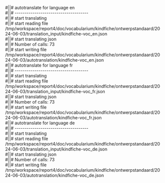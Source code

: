 #||# autotranslate for language en  
#||# -------------------------------------  
#||# start translating  
#||# start reading file /tmp/workspace/report4/doc/vocabularium/kindfiche/ontwerpstandaard/2024-06-03/translation_input/kindfiche-voc_en.json  
#||# start translating json  
#||# Number of calls: 73  
#||# start writing file /tmp/workspace/report4/doc/vocabularium/kindfiche/ontwerpstandaard/2024-06-03/autotranslation/kindfiche-voc_en.json  
#||# autotranslate for language fr  
#||# -------------------------------------  
#||# start translating  
#||# start reading file /tmp/workspace/report4/doc/vocabularium/kindfiche/ontwerpstandaard/2024-06-03/translation_input/kindfiche-voc_fr.json  
#||# start translating json  
#||# Number of calls: 73  
#||# start writing file /tmp/workspace/report4/doc/vocabularium/kindfiche/ontwerpstandaard/2024-06-03/autotranslation/kindfiche-voc_fr.json  
#||# autotranslate for language de  
#||# -------------------------------------  
#||# start translating  
#||# start reading file /tmp/workspace/report4/doc/vocabularium/kindfiche/ontwerpstandaard/2024-06-03/translation_input/kindfiche-voc_de.json  
#||# start translating json  
#||# Number of calls: 73  
#||# start writing file /tmp/workspace/report4/doc/vocabularium/kindfiche/ontwerpstandaard/2024-06-03/autotranslation/kindfiche-voc_de.json  
